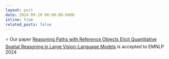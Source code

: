 ```yaml
---
layout: post
date: 2024-09-20 00:00:00-0400
inline: true
related_posts: false
---
```


:star: Our paper [Reasoning Paths with Reference Objects Elicit Quantitative Spatial Reasoning in Large Vision-Language Models](https://web3.arxiv.org/abs/2409.09788) is accepted to EMNLP 2024